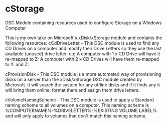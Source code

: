 # cStorage
DSC Module containing resources used to configure Storage on a Windows Computer

This is my own take on Microsoft's xDisk/xStorage module and contains the following resources:
cCdDriveLetter - This DSC module is used to find any CD Drives on a computer and modify their Drive Letters so they use the last available (unused) drive letter.
e.g     A computer with 1 x CD Drive will have it re-mapped to Z:
        A computer with 2 x CD Drives will have them re-mapped to Y: and Z:
		
cProvisionDisk - This DSC module is a more automated way of provisioning disks on a server than the xDisk/xStorage DSC module created by Microsoft. It will search the system for any offline disks and if it finds any it will bring them online, format them and assign them drive letters.

cVolumeNamingScheme - This DSC module is used to apply a Standard naming scheme to all volumes on a computer. This naming scheme is %COMPUTERNAME%-%DRIVELETTER%-%EXISTING VOLUME LABEL% and will only apply to volumes that don't match this naming scheme.
